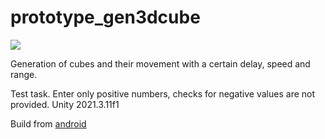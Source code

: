 # prototype_gen3dcube

![](https://drive.google.com/file/d/14UNQ0aUnrgsaC_kvoC6nC4Vy1PXZPeQP/view?usp=sharing)

Generation of cubes and their movement with a certain delay, speed and range.

Test task. Enter only positive numbers, checks for negative values are not provided.
Unity 2021.3.11f1

Build from [android](https://drive.google.com/file/d/1Q-TcWjWt20_D8O4HNRoxCCDTdcnxhtaS/view?usp=sharing)